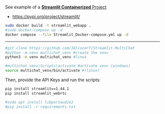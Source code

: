 See example of a [**Streamlit Containerized** Project](https://github.com/JAlcocerT/Streamlit-MultiChat)

* https://pypi.org/project/streamlit/

```sh
sudo docker build -t streamlit_webapp .
#sudo docker-compose up -d
docker compose --file Streamlit_Docker-compose.yml up -d
```


---


```sh
#git clone https://github.com/JAlcocerT/Streamlit-MultiChat
#python -m venv multichat_venv #create the venv
python3 -m venv multichat_venv #linux

#multichat_venv\Scripts\activate #activate venv (windows)
source multichat_venv/bin/activate #(linux)
```

Then, provide the API Keys and run the scripts:

```sh
pip install streamlit==1.44.1
pip install streamlit_webrtc

#sudo apt install libportaudio2
#pip install -r requirements.txt
```